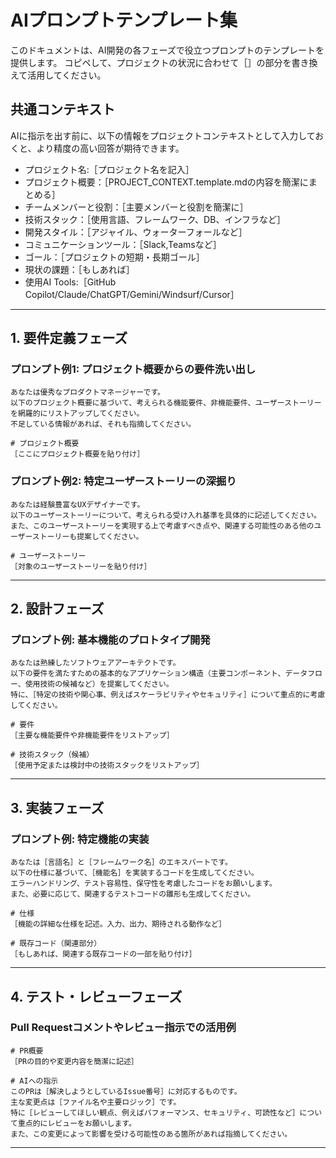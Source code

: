 <!-- filepath: c:\work\ai-development-workflow-template\templates\ai-prompts.md -->
# AIプロンプトテンプレート集

このドキュメントは、AI開発の各フェーズで役立つプロンプトのテンプレートを提供します。
コピペして、プロジェクトの状況に合わせて［］の部分を書き換えて活用してください。

## 共通コンテキスト

AIに指示を出す前に、以下の情報をプロジェクトコンテキストとして入力しておくと、より精度の高い回答が期待できます。

- プロジェクト名:［プロジェクト名を記入］
- プロジェクト概要：［PROJECT_CONTEXT.template.mdの内容を簡潔にまとめる］
- チームメンバーと役割：［主要メンバーと役割を簡潔に］
- 技術スタック：［使用言語、フレームワーク、DB、インフラなど］
- 開発スタイル：［アジャイル、ウォーターフォールなど］
- コミュニケーションツール：［Slack,Teamsなど］
- ゴール：［プロジェクトの短期・長期ゴール］
- 現状の課題：［もしあれば］
- 使用AI Tools:［GitHub Copilot/Claude/ChatGPT/Gemini/Windsurf/Cursor］

---

## 1. 要件定義フェーズ

### プロンプト例1: プロジェクト概要からの要件洗い出し

```text
あなたは優秀なプロダクトマネージャーです。
以下のプロジェクト概要に基づいて、考えられる機能要件、非機能要件、ユーザーストーリーを網羅的にリストアップしてください。
不足している情報があれば、それも指摘してください。

# プロジェクト概要
［ここにプロジェクト概要を貼り付け］
```

### プロンプト例2: 特定ユーザーストーリーの深掘り

```text
あなたは経験豊富なUXデザイナーです。
以下のユーザーストーリーについて、考えられる受け入れ基準を具体的に記述してください。
また、このユーザーストーリーを実現する上で考慮すべき点や、関連する可能性のある他のユーザーストーリーも提案してください。

# ユーザーストーリー
［対象のユーザーストーリーを貼り付け］
```

---

## 2. 設計フェーズ

### プロンプト例: 基本機能のプロトタイプ開発

```text
あなたは熟練したソフトウェアアーキテクトです。
以下の要件を満たすための基本的なアプリケーション構造（主要コンポーネント、データフロー、使用技術の候補など）を提案してください。
特に、［特定の技術や関心事、例えばスケーラビリティやセキュリティ］について重点的に考慮してください。

# 要件
［主要な機能要件や非機能要件をリストアップ］

# 技術スタック（候補）
［使用予定または検討中の技術スタックをリストアップ］
```

---

## 3. 実装フェーズ

### プロンプト例: 特定機能の実装

```text
あなたは［言語名］と［フレームワーク名］のエキスパートです。
以下の仕様に基づいて、［機能名］を実装するコードを生成してください。
エラーハンドリング、テスト容易性、保守性を考慮したコードをお願いします。
また、必要に応じて、関連するテストコードの雛形も生成してください。

# 仕様
［機能の詳細な仕様を記述。入力、出力、期待される動作など］

# 既存コード（関連部分）
［もしあれば、関連する既存コードの一部を貼り付け］
```

---

## 4. テスト・レビューフェーズ

### Pull Requestコメントやレビュー指示での活用例

```text
# PR概要
［PRの目的や変更内容を簡潔に記述］

# AIへの指示
このPRは［解決しようとしているIssue番号］に対応するものです。
主な変更点は［ファイル名や主要ロジック］です。
特に［レビューしてほしい観点、例えばパフォーマンス、セキュリティ、可読性など］について重点的にレビューをお願いします。
また、この変更によって影響を受ける可能性のある箇所があれば指摘してください。
```

---
